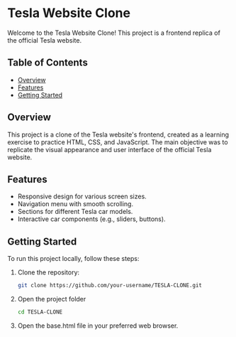 # Tesla Website Clone

Welcome to the Tesla Website Clone! This project is a frontend replica of the official Tesla website.

## Table of Contents

- [Overview](#overview)
- [Features](#features)
- [Getting Started](#getting-started)

## Overview

This project is a clone of the Tesla website's frontend, created as a learning exercise to practice HTML, CSS, and JavaScript. The main objective was to replicate the visual appearance and user interface of the official Tesla website.

## Features

- Responsive design for various screen sizes.
- Navigation menu with smooth scrolling.
- Sections for different Tesla car models.
- Interactive car components (e.g., sliders, buttons).

## Getting Started

To run this project locally, follow these steps:

1. Clone the repository:

   ```bash
   git clone https://github.com/your-username/TESLA-CLONE.git
   ```

2. Open the project folder
    ```bash
    cd TESLA-CLONE
    ```
3. Open the base.html file in your preferred web browser.